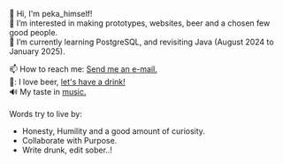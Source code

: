 👋 Hi, I'm peka_himself! <br>
👀 I’m interested in making prototypes, websites, beer and a chosen few good people.<br>
🌱 I’m currently learning PostgreSQL, and revisiting Java (August 2024 to January 2025).<br>

📫 How to reach me: [Send me an e-mail.](mailto:per.chr.vain@gmail.com)<br>
🍺: I love beer, [let's have a drink!](https://www.buymeacoffee.com/perchr)<br>
🔊 My taste in [music.](https://open.spotify.com/user/pkmetal91?si=4020fdb395054406)<br>
<br>
Words try to live by:
- Honesty, Humility and a good amount of curiosity.
- Collaborate with Purpose.
- Write drunk, edit sober..!
